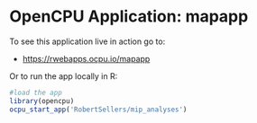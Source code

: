 # OpenCPU Application: mapapp

To see this application live in action go to:
  
  - https://rwebapps.ocpu.io/mapapp

Or to run the app locally in R:
  
  ```r
#load the app
library(opencpu)
ocpu_start_app('RobertSellers/mip_analyses')
```
